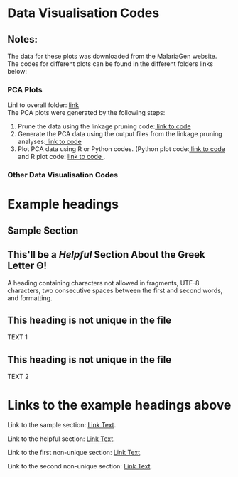 # Data Visualisation Codes
## Notes: 
The data for these plots was downloaded from the MalariaGen website.<br/>
The codes for different plots can be found in the different folders links below:

### PCA Plots
Linl to overall folder: [ link ](https://github.com/aceneli/Anopheles-mosquitoes-March-24/tree/main/Plink%20codes)<br/>
The PCA plots were generated by the following steps:
1. Prune the data using the linkage pruning code:[ link to code ](https://github.com/aceneli/Anopheles-mosquitoes-March-24/tree/938a4fab789a1c51a68a8625e9090f8d81870e5e/Plink%20codes/Linkage%20Pruning%20of%20VCF%20Data)<br/>
2. Generate the PCA data using the output files from the linkage pruning analyses:[ link to code ](https://github.com/aceneli/Anopheles-mosquitoes-March-24/tree/main/Plink%20codes/PCA%20eigenvec%20and%20eigenval%20files%20generation)<br/>
3. Plot PCA data using R or Python codes. (Python plot code:[ link to code ](https://github.com/aceneli/Anopheles-mosquitoes-March-24/blob/main/Codes%20for%20Different%20Data%20Visualisation%20Plots/Principal%20Component%20Analysis%20(PCA)0)<br/> and R plot code: [ link to code ](https://github.com/aceneli/Anopheles-mosquitoes-March-24/tree/main/R%20Codes).

### Other Data Visualisation Codes

# Example headings

## Sample Section

## This'll be a _Helpful_ Section About the Greek Letter Θ!
A heading containing characters not allowed in fragments, UTF-8 characters, two consecutive spaces between the first and second words, and formatting.

## This heading is not unique in the file

TEXT 1

## This heading is not unique in the file

TEXT 2

# Links to the example headings above

Link to the sample section: [Link Text](#sample-section).

Link to the helpful section: [Link Text](#thisll--be-a-helpful-section-about-the-greek-letter-Θ).

Link to the first non-unique section: [Link Text](#this-heading-is-not-unique-in-the-file).

Link to the second non-unique section: [Link Text](#this-heading-is-not-unique-in-the-file-1).
